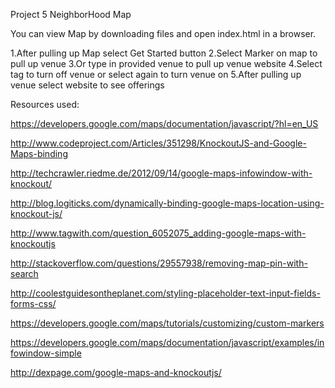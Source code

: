 Project 5 NeighborHood Map


You can view Map by downloading files and open index.html in a browser.

1.After pulling up Map select Get Started button
2.Select Marker on map to pull up venue
3.Or type in provided venue to pull up venue website
4.Select tag to turn off venue or select again to turn venue on
5.After pulling up venue select website to see offerings 




Resources used:




https://developers.google.com/maps/documentation/javascript/?hl=en_US

http://www.codeproject.com/Articles/351298/KnockoutJS-and-Google-Maps-binding

http://techcrawler.riedme.de/2012/09/14/google-maps-infowindow-with-knockout/

http://blog.logiticks.com/dynamically-binding-google-maps-location-using-knockout-js/

http://www.tagwith.com/question_6052075_adding-google-maps-with-knockoutjs

http://stackoverflow.com/questions/29557938/removing-map-pin-with-search

http://coolestguidesontheplanet.com/styling-placeholder-text-input-fields-forms-css/

https://developers.google.com/maps/tutorials/customizing/custom-markers

https://developers.google.com/maps/documentation/javascript/examples/infowindow-simple

http://dexpage.com/google-maps-and-knockoutjs/





